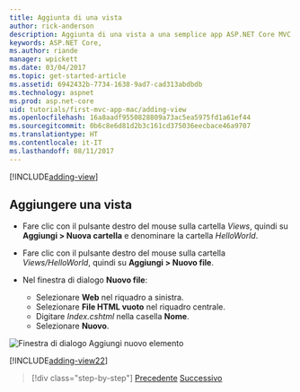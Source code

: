 ```yaml
---
title: Aggiunta di una vista
author: rick-anderson
description: Aggiunta di una vista a una semplice app ASP.NET Core MVC
keywords: ASP.NET Core,
ms.author: riande
manager: wpickett
ms.date: 03/04/2017
ms.topic: get-started-article
ms.assetid: 6942432b-7734-1638-9ad7-cad313abdbdb
ms.technology: aspnet
ms.prod: asp.net-core
uid: tutorials/first-mvc-app-mac/adding-view
ms.openlocfilehash: 16a8aadf9550828809a73ac5ea5975fd1a61ef44
ms.sourcegitcommit: 0b6c8e6d81d2b3c161cd375036eecbace46a9707
ms.translationtype: HT
ms.contentlocale: it-IT
ms.lasthandoff: 08/11/2017
---
```

[!INCLUDE[adding-view](../../includes/mvc-intro/adding_view1.md)]

## <a name="add-a-view"></a>Aggiungere una vista 

* Fare clic con il pulsante destro del mouse sulla cartella *Views*, quindi su **Aggiungi > Nuova cartella** e denominare la cartella *HelloWorld*.
* Fare clic con il pulsante destro del mouse sulla cartella *Views/HelloWorld*, quindi su **Aggiungi > Nuovo file**.
* Nel finestra di dialogo **Nuovo file**:

  * Selezionare **Web** nel riquadro a sinistra.
  * Selezionare **File HTML vuoto** nel riquadro centrale.
  * Digitare *Index.cshtml* nella casella **Nome**.
  * Selezionare **Nuovo**.

![Finestra di dialogo Aggiungi nuovo elemento](adding-view/_static/add_view.png)

[!INCLUDE[adding-view22](../../includes/mvc-intro/adding_view2.md)]

>[!div class="step-by-step"]
[Precedente](adding-controller.md)
[Successivo](adding-model.md)